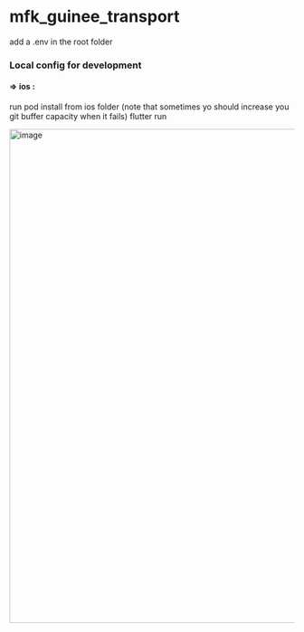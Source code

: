 # mfk_guinee_transport


add a .env in the root folder

### Local config for development

#### => ios : 

run pod install from ios folder (note that sometimes yo should increase you git buffer capacity when it fails)
flutter run

<img width="874" alt="image" src="https://github.com/user-attachments/assets/d0155170-244a-4b8b-a417-75b89d95a3ae">

